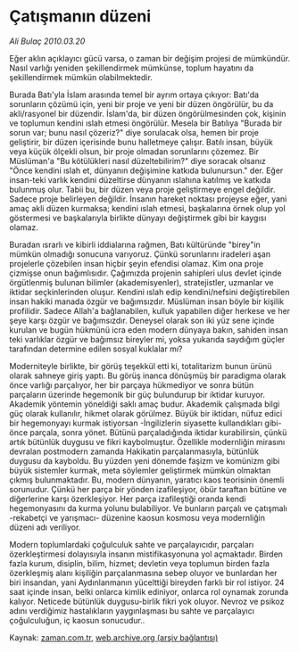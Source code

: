 # Çatışmanın düzeni

*Ali Bulaç 2010.03.20*

<tr><td class="metin" colspan="2" style="padding-top: 20px; padding-left: 5px; ">Eğer aklın açıklayıcı gücü varsa, o zaman bir değişim projesi de mümkündür. Nasıl varlığı yeniden şekillendirmek mümkünse, toplum hayatını da şekillendirmek mümkün olabilmektedir.</td></tr><tr><td class="metin" colspan="2" style="padding-top: 20px; padding-left: 5px; "><p>Burada Batı'yla İslam arasında temel bir ayrım ortaya çıkıyor: Batı'da sorunların çözümü için, yeni bir proje ve yeni bir düzen öngörülür, bu da akli/rasyonel bir düzendir. İslam'da, bir düzen öngörülmesinden çok, kişinin ve toplumun kendini ıslah etmesi öngörülür. Mesela bir Batılıya "Burada bir sorun var; bunu nasıl çözeriz?" diye sorulacak olsa, hemen bir proje geliştirir, bir düzen içerisinde bunu halletmeye çalışır. Batılı insan, büyük veya küçük ölçekli olsun, bir proje olmadan sorunlarını çözemez. Bir Müslüman'a "Bu kötülükleri nasıl düzeltebilirim?" diye soracak olsanız "Önce kendini ıslah et, dünyanın değişimine katkıda bulunursun." der. Eğer insan-teki varlık kendini düzeltirse dünyanın ıslahına katılmış ve katkıda bulunmuş olur. Tabii bu, bir düzen veya proje geliştirmeye engel değildir. Sadece proje belirleyen değildir. İnsanın hareket noktası projeyse eğer, yani amaç akli düzen kurmaksa; kendini ıslah etmesi, başkalarına örnek olup yol göstermesi ve başkalarıyla birlikte dünyayı değiştirmek gibi bir kaygısı olamaz.
<p>Buradan ısrarlı ve kibirli iddialarına rağmen, Batı kültüründe "birey"in mümkün olmadığı sonucuna varıyoruz. Çünkü sorunlarını iradeleri aşan projelerle çözebilen insan hiçbir şeyin efendisi olamaz. Kim ona proje çizmişse onun bağımlısıdır. Çağımızda projenin sahipleri ulus devlet içinde örgütlenmiş bulunan bilimler (akademisyenler), stratejistler, uzmanlar ve iktidar seçkinlerinden oluşur. Kendini ıslah edip kendini/nefsini değiştirebilen insan hakiki manada özgür ve bağımsızdır. Müslüman insan böyle bir kişilik profilidir. Sadece Allah'a bağlanabilen, kulluk yapabilen diğer herkese ve her şeye karşı özgür ve bağımsızdır. Deneysel olarak son iki yüz sene içinde kurulan ve bugün hükmünü icra eden modern dünyaya bakın, sahiden insan teki varlıklar özgür ve bağımsız bireyler mi, yoksa yukarıda saydığım güçler tarafından determine edilen sosyal kuklalar mı?
<p>Moderniteyle birlikte, bir görüş teşekkül etti ki, totalitarizm bunun ürünü olarak sahneye giriş yaptı. Bu görüş inanca dönüşmüş bir paradigma olarak önce varlığı parçalıyor, her bir parçaya hükmediyor ve sonra bütün parçaların üzerinde hegemonik bir güç bulundurup bir iktidar kuruyor. Akademik yöntemin yöneldiği saklı amaç budur. Akademik çalışmada bilgi güç olarak kullanılır, hikmet olarak görülmez. Büyük bir iktidarı, nüfuz edici bir hegemonyayı kurmak istiyorsan -İngilizlerin siyasette kullandıkları gibi- önce parçala, sonra yönet. Bütünü parçaladığında iktidar kurabilirsin, çünkü artık bütünlük duygusu ve fikri kaybolmuştur. Özellikle modernliğin mirasını devralan postmodern zamanda Hakikatin parçalanmasıyla, bütünlük duygusu da kayboldu. Bu yüzden yeni dönemde faşizm ve komünizm gibi büyük sistemler kurmak, meta söylemler geliştirmek mümkün olmaktan çıkmış bulunmaktadır. Bu, modern dünyanın, yaratıcı kaos teorisinin önemli sorunudur. Çünkü her parça bir yönden izafileşiyor, öbür taraftan bütüne ve diğerlerine karşı özerkleşiyor. Her parça izafileştiği oranda kendi hegemonyasını da kurma yolunu bulabiliyor. Ve bunların parçalı ve çatışmalı -rekabetçi ve yarışmacı- düzenine kaosun kosmosu veya modernliğin düzeni adı veriliyor.
<p>Modern toplumlardaki çoğulculuk sahte ve parçalayıcıdır, parçaları özerkleştirmesi dolayısıyla insanın mistifikasyonuna yol açmaktadır. Birden fazla kurum, disiplin, bilim, hizmet; devletin veya toplumun birden fazla özerkleşmiş alanı kişiliğin parçalanmasına sebep oluyor ve bunlardan her biri insandan, yani Aydınlanmanın yücelttiği bireyden farklı bir rol istiyor. 24 saat içinde insan, belki onlarca kimlik ediniyor, onlarca rol oynamak zorunda kalıyor. Neticede bütünlük duygusu-birlik fikri yok oluyor. Nevroz ve psikoz adını verdiğimiz hastalıkların yaygınlaşması bu sahte ve parçalayıcı çoğulculuğun, iç kaosun sonucudur.. <br/></p></p></p></p></td></tr>

Kaynak: [zaman.com.tr](http://zaman.com.tr/yazar.do?yazino=963712), [web.archive.org (arşiv bağlantısı)](http://web.archive.org/web/20100325043607/http://www.zaman.com.tr:80/yazar.do?yazino=963712)
